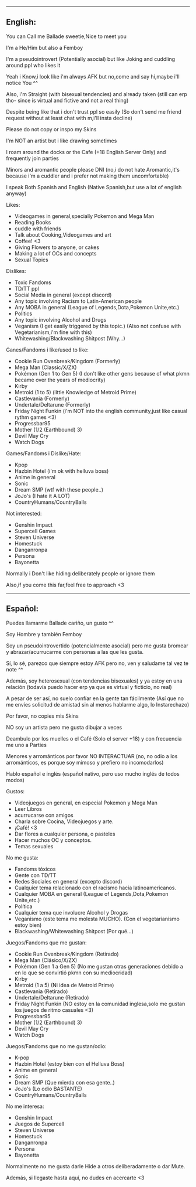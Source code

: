 ---------------
English:
---------------
You can Call me Ballade sweetie,Nice to meet you

I'm a He/Him but also a Femboy

I'm a pseudointrovert (Potentially asocial) but like Joking and cuddling around ppl who likes it

Yeah i Know,i look like i'm always AFK but no,come and say hi,maybe i'll notice You ^^

Also, i'm Straight (with bisexual tendencies) and already taken (still can erp tho- since is virtual and fictive and not a real thing)

Despite being like that i don't trust ppl so easily (So don't send me friend request without at least chat with m,i'll insta decline)

Please do not copy or inspo my Skins

I'm NOT an artist but i like drawing sometimes

I roam around the docks or the Cafe (+18 English Server Only) and frequently join parties

Minors and aromantic people please DNI (no,i do not hate Aromantic,it's because i'm a cuddler and i prefer not making them uncomfortable)

I speak Both Spanish and English (Native Spanish,but use a lot of english anyway) 

Likes:
- Videogames in general,specially Pokemon and Mega Man
- Reading Books
- cuddle with friends
- Talk about Cooking,Videogames and art
- Coffee! <3
- Giving Flowers to anyone, or cakes
- Making a lot of OCs and concepts
- Sexual Topics

Dislikes:
- Toxic Fandoms
- TD/TT ppl
- Social Media in general (except discord)
- Any topic involving Racism to Latin-American people
- Any MOBA in general (League of Legends,Dota,Pokemon Unite,etc.)
- Politics
- Any topic involving Alcohol and Drugs
- Veganism (I get easily triggered by this topic.) (Also not confuse with Vegetarianism,i'm fine with this)
- Whitewashing/Blackwashing Shitpost (Why...)

Ganes/Fandoms i like/used to like:
- Cookie Run Ovenbreak/Kingdom (Formerly)
- Mega Man (Classic/X/ZX)
- Pokémon (Gen 1 to Gen 5) (I don't like other gens because of what pkmn became over the years of mediocrity)
- Kirby
- Metroid (1 to 5) (little Knowledge of Metroid Prime)
- Castlevania (Formerly)
- Undertale/Deltarune (Formerly)
- Friday Night Funkin (i'm NOT into the english community,just like casual rythm games <3)
- Progressbar95
- Mother (1/2 (Earthbound) 3)
- Devil May Cry
- Watch Dogs

Games/Fandoms i Dislike/Hate:
- Kpop
- Hazbin Hotel (i'm ok with helluva boss)
- Anime in general
- Sonic
- Dream SMP (wtf with these people..)
- JoJo's (I hate it A LOT)
- CountryHumans/CountryBalls

Not interested:
- Genshin Impact
- Supercell Games
- Steven Universe
- Homestuck
- Danganronpa
- Persona
- Bayonetta

Normally i Don't like hiding deliberately people or ignore them

Also,if you come this far,feel free to approach <3

------------
Español:
------------

Puedes llamarme Ballade cariño, un gusto ^^

Soy Hombre y también Femboy

Soy un pseudointrovertido (potencialmente asocial) pero me gusta bromear y abrazar/acurrucarme con personas a las que les gusta.

Sí, lo sé, parezco que siempre estoy AFK pero no, ven y saludame tal vez te note ^^

Además, soy heterosexual (con tendencias bisexuales) y ya estoy en una relación (todavía puedo hacer erp ya que es virtual y ficticio, no real)

A pesar de ser así, no suelo confíar en la gente tan fácilmente (Así que no me envíes solicitud de amistad sin al menos hablarme algo, lo Instarechazo)

Por favor, no copies mis Skins

NO soy un artista pero me gusta dibujar a veces

Deambulo por los muelles o el Café (Solo el server +18) y con frecuencia me uno a Parties

Menores y arrománticos por favor NO INTERACTUAR (no, no odio a los arrománticos, es porque soy mimoso y prefiero no incomodarlos)

Hablo español e inglés (español nativo, pero uso mucho inglés de todos modos)

Gustos:
- Videojuegos en general, en especial Pokemon y Mega Man
- Leer Libros
- acurrucarse con amigos
- Charla sobre Cocina, Videojuegos y arte.
- ¡Café! <3
- Dar flores a cualquier persona, o pasteles
- Hacer muchos OC y conceptos.
- Temas sexuales

No me gusta:
- Fandoms tóxicos
- Gente con TD/TT
- Redes Sociales en general (excepto discord)
- Cualquier tema relacionado con el racismo hacia latinoamericanos.
- Cualquier MOBA en general (League of Legends,Dota,Pokemon Unite,etc.)
- Política
- Cualquier tema que involucre Alcohol y Drogas
- Veganismo (este tema me molesta MUCHO). (Con el vegetarianismo estoy bien)
- Blackwashing/Whitewashing Shitpost (Por qué...)

Juegos/Fandoms que me gustan:
- Cookie Run Ovenbreak/Kingdom (Retirado)
- Mega Man (Clásico/X/ZX)
- Pokémon (Gen 1 a Gen 5) (No me gustan otras generaciones debido a en lo que se convirtió pkmn con su mediocridad)
- Kirby
- Metroid (1 a 5) (Ni idea de Metroid Prime)
- Castlevania (Retirado)
- Undertale/Deltarune (Retirado)
- Friday Night Funkin (NO estoy en la comunidad inglesa,solo me gustan los juegos de ritmo casuales <3)
- Progressbar95
- Mother (1/2 (Earthbound) 3)
- Devil May Cry
- Watch Dogs

Juegos/Fandoms que no me gustan/odio:
- K-pop
- Hazbin Hotel (estoy bien con el Helluva Boss)
- Anime en general
- Sonic
- Dream SMP (Que mierda con esa gente..)
- JoJo's (Lo odio BASTANTE)
- CountryHumans/CountryBalls

No me interesa:
- Genshin Impact
- Juegos de Supercell
- Steven Universe
- Homestuck
- Danganronpa
- Persona
- Bayonetta

Normalmente no me gusta darle Hide a otros deliberadamente o dar Mute.

Además, si llegaste hasta aquí, no dudes en acercarte <3
